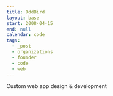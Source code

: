 ```yaml
---
title: OddBird
layout: base
start: 2008-04-15
end: null
calendar: code
tags:
  - _post
  - organizations
  - founder
  - code
  - web
---
```


Custom web app design & development
